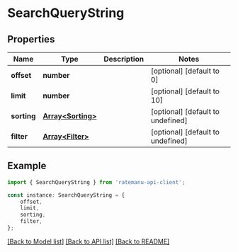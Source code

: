 # SearchQueryString


## Properties

Name | Type | Description | Notes
------------ | ------------- | ------------- | -------------
**offset** | **number** |  | [optional] [default to 0]
**limit** | **number** |  | [optional] [default to 10]
**sorting** | [**Array&lt;Sorting&gt;**](Sorting.md) |  | [optional] [default to undefined]
**filter** | [**Array&lt;Filter&gt;**](Filter.md) |  | [optional] [default to undefined]

## Example

```typescript
import { SearchQueryString } from 'ratemanu-api-client';

const instance: SearchQueryString = {
    offset,
    limit,
    sorting,
    filter,
};
```

[[Back to Model list]](../README.md#documentation-for-models) [[Back to API list]](../README.md#documentation-for-api-endpoints) [[Back to README]](../README.md)

